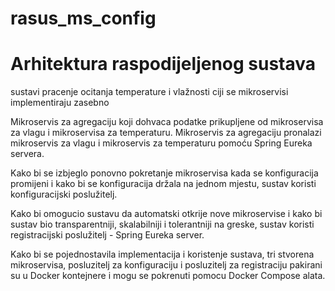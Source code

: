 # rasus_ms_config

# Arhitektura raspodijeljenog sustava

sustavi pracenje ocitanja temperature i vlažnosti ciji se mikroservisi implementiraju zasebno

Mikroservis za agregaciju koji dohvaca podatke prikupljene od mikroservisa za vlagu i mikroservisa za temperaturu.
Mikroservis za agregaciju pronalazi mikroservis za vlagu i mikroservis za temperaturu pomoću Spring Eureka servera.

Kako bi se izbjeglo ponovno pokretanje mikroservisa kada se konfiguracija promijeni i kako bi se konfiguracija držala na jednom mjestu, sustav koristi
konfiguracijski poslužitelj.

Kako bi omogucio sustavu da automatski otkrije nove mikroservise i kako bi sustav bio transparentniji,
skalabilniji i tolerantniji na greske, sustav koristi registracijski poslužitelj - Spring Eureka server.

Kako bi se pojednostavila implementacija i koristenje sustava, tri stvorena mikroservisa, posluzitelj
za konfiguraciju i posluzitelj za registraciju pakirani su u Docker kontejnere i mogu se pokrenuti
pomocu Docker Compose alata.
